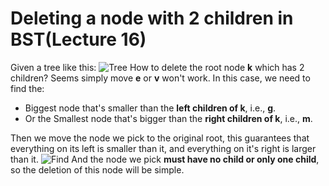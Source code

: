 # Deleting a node with 2 children in BST(Lecture 16)

Given a tree like this:
![Tree](Image/../Images/Pic16_1.png)
How to delete the root node **k** which has 2 children? Seems simply move **e** or **v** won't work. In this case, we need to find the:

- Biggest node that's smaller than the **left children of k**, i.e., **g**.
- Or the Smallest node that's bigger than the **right children of k**, i.e., **m**.

Then we move the node we pick to the original root, this guarantees that everything on its left is smaller than it, and everything on it's right is larger than it.
![Find](Images/Pic16_2.png)
And the node we pick **must have no child or only one child**, so the deletion of this node will be simple.